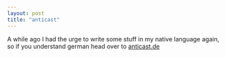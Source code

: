 ```yaml
---
layout: post
title: "anticast"
---
```

A while ago I had the urge to write some stuff in my native language again,
so if you understand german head over to [anticast.de](http://www.anticast.de/)


